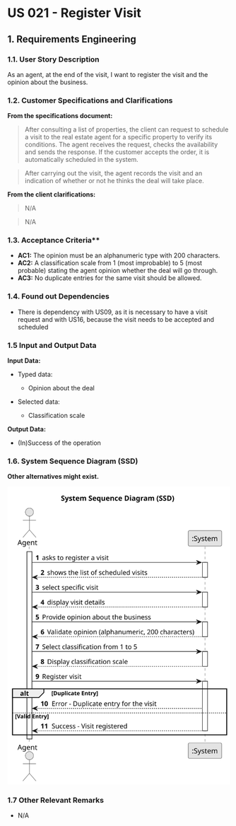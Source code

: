 # US 021 -  Register Visit

## 1. Requirements Engineering


### 1.1. User Story Description


As an agent, at the end of the visit, I want to register the visit and the
opinion about the business.


### 1.2. Customer Specifications and Clarifications 


**From the specifications document:**

>	After consulting a list of properties, the client can request to schedule a visit to the real estate agent
for a specific property to verify its conditions. The agent receives the request, checks the
availability and sends the response. If the customer accepts the order, it is automatically scheduled
in the system.

>After carrying out the visit, the agent records the visit and an indication of whether or not he thinks
the deal will take place.


**From the client clarifications:**

> N/A


> N/A

### 1.3. Acceptance Criteria**

  * **AC1:** The opinion must be an alphanumeric type with 200 characters.
  * **AC2:** A classification scale from 1 (most improbable) to 5 (most probable) stating
  the agent opinion whether the deal will go through.
  * **AC3:** No duplicate entries for the same visit should be allowed.

### 1.4. Found out Dependencies


* There is dependency with US09, as it is necessary to have a visit request and with US16, because the visit needs to be accepted and scheduled

### 1.5 Input and Output Data


**Input Data:**

* Typed data:
	
    * Opinion about the deal
    
* Selected data:
	* Classification scale
    


**Output Data:**

* (In)Success of the operation

### 1.6. System Sequence Diagram (SSD)

**Other alternatives might exist.**



![System Sequence Diagram](svg/US21-SSD.svg)


### 1.7 Other Relevant Remarks

* N/A